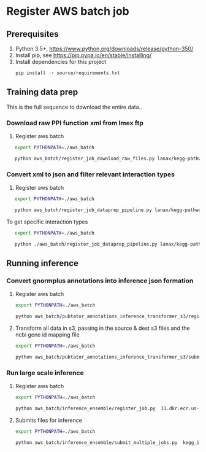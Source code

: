 
# Register AWS batch job

## Prerequisites
1. Python 3.5+, https://www.python.org/downloads/release/python-350/ 
2. Install pip, see https://pip.pypa.io/en/stable/installing/ 
3. Install dependencies for this project
    ```bash
    pip install -r source/requirements.txt
    ``` 



## Training data prep
This is the full sequence to download the entire data..

### Download raw PPI function xml from Imex ftp

 1. Register aws batch
 
 ```bash
    export PYTHONPATH=./aws_batch

    python aws_batch/register_job_download_raw_files.py lanax/kegg-pathway-extractor:latest "<bucket>"

 ```
 
 
### Convert xml to json and filter relevant interaction types

 1. Register aws batch
 
 ```bash
    export PYTHONPATH=./aws_batch

    python aws_batch/register_job_dataprep_pipeline.py lanax/kegg-pathway-extractor:latest "<bucket>"

 ```
 To get specific interaction types
     
 ```bash
    export PYTHONPATH=./aws_batch

    python ./aws_batch/register_job_dataprep_pipeline.py lanax/kegg-pathway-extractor:latest aegovan-data "direct interaction,association,colocalization,phosphorylation,dephosphorylation,cleavage,enzymatic reaction,protein cleavage,methylation,ubiquitination,adp ribosylation,gtpase reaction,acetylation,covalent binding,deacetylation,demethylation,disulfide bond,atpase reaction,physical interaction,deubiquitination,hydroxylation,glycosylation,genetic interaction,putative self interaction,redox reaction,sumoylation,rna cleavage,self interaction,lipid cleavage,phosphotransfer,neddylation,palmitoylation,deamination,ampylation,demyristoylation,dna cleavage,transglutamination,deamidation,phospholipase reaction,deneddylation,depalmitoylation,dna elongation,isomerase reaction,proline isomerization  reaction"
 ```

## Running inference

### Convert gnormplus annotations into inference json formation 

1. Register aws batch

     ```bash
    export PYTHONPATH=./aws_batch

    python aws_batch/pubtator_annotations_inference_transformer_s3/register_job.py  lanax/kegg-pathway-extractor:latest s3://aegovan-data  --job-name ppi_pubmedinference_dataprep  --cpus 4   
    
    ```

2. Transform all data in s3, passing in the source & dest s3 files and the ncbi gene id mapping file
    
    ```bash
    export PYTHONPATH=./aws_batch

    python aws_batch/pubtator_annotations_inference_transformer_s3/submit_multiple_jobs.py  ppi_pubmedinference_dataprep:2 m5  s3://aegovan-data/pubmed_json_parts_annotation_iseries/ s3://aegovan-data/pubmed_asbtract/inference_multi/ s3://aegovan-data/settings/HUMAN_9606_idmapping.dat
    
    ```

### Run large scale inference

 1. Register aws batch
 
    ```bash
    export PYTHONPATH=./aws_batch

    python aws_batch/inference_ensemble/register_job.py  11.dkr.ecr.us-east-2.amazonaws.com/ppi-extractor:inf-gpu-1.0.0-202001250025 s3://aegovan-data  --job-name kegg_inference_multi  --cpus 4   
    
    ```
    
 2. Submits files for inference
 
    ```bash
    export PYTHONPATH=./aws_batch

    python aws_batch/inference_ensemble/submit_multiple_jobs.py  kegg_inference_multi:6 gpu99  s3://aegovan-data/pubmed_asbtract/inference_multi/  s3://aegovan-data/pubmed_asbtract/predictions_multi/ s3://aegovan-data/results/ppi-bert-2019-11-24-17-25-37-406/output/model.tar.gz,s3://aegovan-data/results/ppi-bert-2019-11-24-17-23-34-503/output/model.tar.gz,s3://aegovan-data/results/ppi-bert-2019-11-24-17-22-16-517/output/model.tar.gz,s3://aegovan-data/results/ppi-bert-2019-11-24-17-18-42-192/output/model.tar.gz,s3://aegovan-data/results/ppi-bert-2019-11-24-17-16-59-176/output/model.tar.gz,s3://aegovan-data/results/ppi-bert-2019-11-24-17-15-51-079/output/model.tar.gz,s3://aegovan-data/results/ppi-bert-2019-11-24-17-14-21-187/output/model.tar.gz,s3://aegovan-data/results/ppi-bert-2019-11-24-17-11-07-931/output/model.tar.gz,s3://aegovan-data/results/ppi-bert-2019-11-24-17-12-37-190/output/model.tar.gz,s3://aegovan-data/results/ppi-bert-2019-11-24-17-09-56-491/output/model.tar.gz PpiMulticlassDatasetFactory --positives-filter-threshold 0.99
    
    ```